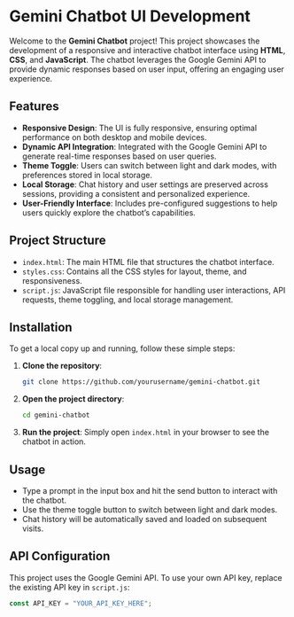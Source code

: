 # Gemini Chatbot UI Development

Welcome to the **Gemini Chatbot** project! This project showcases the development of a responsive and interactive chatbot interface using **HTML**, **CSS**, and **JavaScript**. The chatbot leverages the Google Gemini API to provide dynamic responses based on user input, offering an engaging user experience.

## Features

- **Responsive Design**: The UI is fully responsive, ensuring optimal performance on both desktop and mobile devices.
- **Dynamic API Integration**: Integrated with the Google Gemini API to generate real-time responses based on user queries.
- **Theme Toggle**: Users can switch between light and dark modes, with preferences stored in local storage.
- **Local Storage**: Chat history and user settings are preserved across sessions, providing a consistent and personalized experience.
- **User-Friendly Interface**: Includes pre-configured suggestions to help users quickly explore the chatbot’s capabilities.

## Project Structure

- `index.html`: The main HTML file that structures the chatbot interface.
- `styles.css`: Contains all the CSS styles for layout, theme, and responsiveness.
- `script.js`: JavaScript file responsible for handling user interactions, API requests, theme toggling, and local storage management.

## Installation

To get a local copy up and running, follow these simple steps:

1. **Clone the repository**:
    ```bash
    git clone https://github.com/yourusername/gemini-chatbot.git
    ```
   
2. **Open the project directory**:
    ```bash
    cd gemini-chatbot
    ```

3. **Run the project**:
   Simply open `index.html` in your browser to see the chatbot in action.

## Usage

- Type a prompt in the input box and hit the send button to interact with the chatbot.
- Use the theme toggle button to switch between light and dark modes.
- Chat history will be automatically saved and loaded on subsequent visits.

## API Configuration

This project uses the Google Gemini API. To use your own API key, replace the existing API key in `script.js`:

```javascript
const API_KEY = "YOUR_API_KEY_HERE"; 
